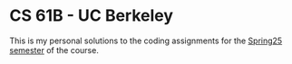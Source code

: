 # CS 61B - UC Berkeley

This is my personal solutions to the coding assignments for the [Spring25 semester](https://sp25.datastructur.es/) of the course.
